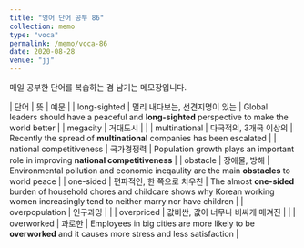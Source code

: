 ```yaml
---
title: "영어 단어 공부 86"
collection: memo
type: "voca"
permalink: /memo/voca-86
date: 2020-08-28
venue: "jj"
---
```


매일 공부한 단어를 복습하는 겸 남기는 메모장입니다.

| 단어 | 뜻 | 예문 |
| long-sighted | 멀리 내다보는, 선견지명이 있는 | Global leaders should have a peaceful and **long-sighted** perspective to make the world better |
| megacity | 거대도시 |  |
| multinational | 다국적의, 3개국 이상의 | Recently the spread of **multinational** companies has been escalated |
| national competitiveness | 국가경쟁력 | Population growth plays an important role in improving **national competitiveness** |
| obstacle | 장애물, 방해 | Environmental pollution and economic ineqaulity are the main **obstacles** to world peace |
| one-sided | 편파적인, 한 쪽으로 치우친 | The almost **one-sided** burden of household chores and childcare shows why Korean working women increasingly tend to neither marry nor have children |
| overpopulation | 인구과잉 |  |
| overpriced | 값비싼, 값이 너무나 비싸게 매겨진 |  |
| overworked | 과로한 | Employees in big cities are more likely to be **overworked** and it causes more stress and less satisfaction |

































